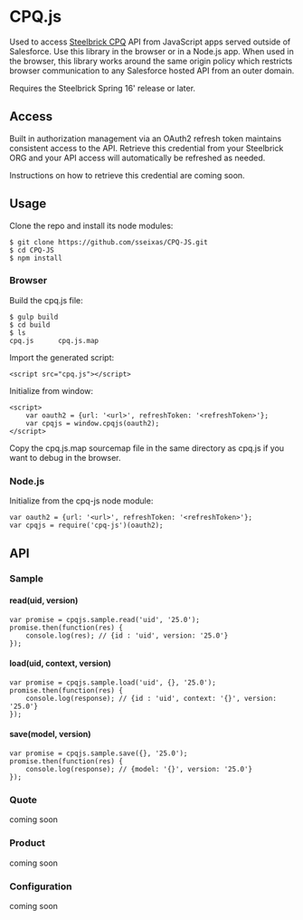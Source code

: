 # CPQ.js

Used to access [Steelbrick CPQ](http://www.steelbrick.com) API from JavaScript apps served outside of Salesforce.  Use this library in the browser or in a Node.js app.  When used in the browser, this library works around the same origin policy which restricts browser communication to any Salesforce hosted API from an outer domain.  

Requires the Steelbrick Spring 16' release or later.


## Access
Built in authorization management via an OAuth2 refresh token maintains consistent access to the API. Retrieve this credential from your Steelbrick ORG and your API access will automatically be refreshed as needed. 

Instructions on how to retrieve this credential are coming soon.

## Usage

Clone the repo and install its node modules:
```
$ git clone https://github.com/sseixas/CPQ-JS.git
$ cd CPQ-JS
$ npm install
```

### Browser



Build the cpq.js file:
```
$ gulp build
$ cd build
$ ls
cpq.js		cpq.js.map
```

Import the generated script:
```
<script src="cpq.js"></script>
```

Initialize from window:

```
<script>
    var oauth2 = {url: '<url>', refreshToken: '<refreshToken>'};
    var cpqjs = window.cpqjs(oauth2);    
</script>
```
Copy the cpq.js.map sourcemap file in the same directory as cpq.js if you want to debug in the browser.

### Node.js

Initialize from the cpq-js node module:
```
var oauth2 = {url: '<url>', refreshToken: '<refreshToken>'};
var cpqjs = require('cpq-js')(oauth2);
```

## API

### Sample

#### read(uid, version)

```
var promise = cpqjs.sample.read('uid', '25.0');
promise.then(function(res) {
    console.log(res); // {id : 'uid', version: '25.0'}
}); 
```

#### load(uid, context, version)

```
var promise = cpqjs.sample.load('uid', {}, '25.0');
promise.then(function(res) {
    console.log(response); // {id : 'uid', context: '{}', version: '25.0'}
}); 
```

#### save(model, version)

```
var promise = cpqjs.sample.save({}, '25.0');
promise.then(function(res) {
    console.log(response); // {model: '{}', version: '25.0'}
}); 
```

### Quote

coming soon

### Product

coming soon

### Configuration

coming soon